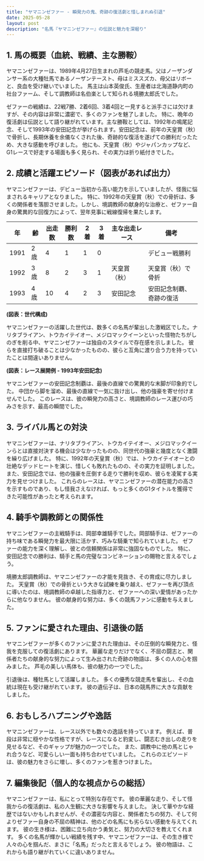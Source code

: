 ```yaml
---
title: "ヤマニンゼファー - 瞬発力の鬼、奇跡の復活劇と惜しまれぬ引退"
date: 2025-05-28
layout: post
description: "名馬『ヤマニンゼファー』の伝説と魅力を深堀り"
---
```


## 1. 馬の概要（血統、戦績、主な勝鞍）

ヤマニンゼファーは、1989年4月27日生まれの芦毛の競走馬。父はノーザンダンサー系の大種牡馬であるノーザンテースト、母はミススズカ、母父はリボーと、良血を受け継いでいました。  馬主は山本英俊氏、生産者は北海道静内町の社台ファーム、そして調教師は名伯楽として知られる境勝太郎氏でした。

ゼファーの戦績は、22戦7勝、2着6回、3着4回と一見すると派手さには欠けますが、その内容は非常に濃密で、多くのファンを魅了しました。  特に、晩年の復活劇は伝説として語り継がれています。主な勝鞍としては、1992年の鳴尾記念、そして1993年の安田記念が挙げられます。安田記念は、前年の天皇賞（秋）で骨折し、長期休養を余儀なくされた後、奇跡的な復活を遂げての勝利だったため、大きな感動を呼びました。  他にも、天皇賞（秋）やジャパンカップなど、G1レースで好走する場面も多く見られ、その実力は折り紙付きでした。


## 2. 成績と活躍エピソード（図表があれば出力）

ヤマニンゼファーは、デビュー当初から高い能力を示していましたが、怪我に悩まされるキャリアとなりました。  特に、1992年の天皇賞（秋）での骨折は、多くの関係者を落胆させました。しかし、境調教師の献身的な治療と、ゼファー自身の驚異的な回復力によって、翌年見事に戦線復帰を果たします。

| 年 | 齢 | 出走数 | 勝利数 | 2着 | 3着 | 主な出走レース | 備考 |
|---|---|---|---|---|---|---|---|
| 1991 | 2歳 | 4 | 1 | 1 | 0 |  | デビュー戦勝利 |
| 1992 | 3歳 | 8 | 2 | 3 | 1 | 天皇賞（秋） | 天皇賞（秋）で骨折 |
| 1993 | 4歳 | 10 | 4 | 2 | 3 | 安田記念 | 安田記念制覇、奇跡の復活 |


**(図表：世代構成)**

ヤマニンゼファーの活躍した世代は、数多くの名馬が輩出した激戦区でした。ナリタブライアン、トウカイテイオー、メジロマックイーンといった怪物たちがしのぎを削る中、ヤマニンゼファーは独自のスタイルで存在感を示しました。  彼らを直接打ち破ることは少なかったものの、彼らと互角に渡り合う力を持っていたことは間違いありません。


**(図表：レース展開例 - 1993年安田記念)**

ヤマニンゼファーの安田記念制覇は、最後の直線での驚異的な末脚が印象的でした。  中団から脚を溜め、最後の直線で一気に抜け出し、他の強豪を寄せ付けませんでした。  このレースは、彼の瞬発力の高さと、境調教師のレース運びの巧みさを示す、最高の瞬間でした。


## 3. ライバル馬との対決

ヤマニンゼファーは、ナリタブライアン、トウカイテイオー、メジロマックイーンらとは直接対決する機会は少なかったものの、同世代の強豪と幾度となく激闘を繰り広げました。  特に、1992年の天皇賞（秋）では、トウカイテイオーとの壮絶なデッドヒートを演じ、惜しくも敗れたものの、その実力を証明しました。  また、安田記念では、他の強豪を圧倒する走りで勝利を収め、彼らを凌駕する実力を見せつけました。  これらのレースは、ヤマニンゼファーの潜在能力の高さを示すものであり、もし怪我さえなければ、もっと多くのG1タイトルを獲得できた可能性があったと考えられます。


## 4. 騎手や調教師との関係性

ヤマニンゼファーの主戦騎手は、岡部幸雄騎手でした。岡部騎手は、ゼファーの持ち味である瞬発力を最大限に活かす、巧みな騎乗で知られていました。  ゼファーの能力を深く理解し、彼との信頼関係は非常に強固なものでした。  特に、安田記念での勝利は、騎手と馬の完璧なコンビネーションの賜物と言えるでしょう。

境勝太郎調教師は、ヤマニンゼファーの才能を見抜き、その育成に尽力しました。  天皇賞（秋）での骨折という大きな試練を乗り越え、ゼファーを再び頂点に導いたのは、境調教師の卓越した指導力と、ゼファーへの深い愛情があったからに他なりません。  彼の献身的な努力は、多くの競馬ファンに感動を与えました。


## 5. ファンに愛された理由、引退後の話

ヤマニンゼファーが多くのファンに愛された理由は、その圧倒的な瞬発力と、怪我を克服しての復活劇にあります。  華麗な走りだけでなく、不屈の闘志と、関係者たちの献身的な努力によって生み出された奇跡の物語は、多くの人の心を掴みました。  芦毛の美しい馬体も、彼の魅力の一つでした。

引退後は、種牡馬として活躍しました。  多くの優秀な競走馬を輩出し、その血統は現在も受け継がれています。  彼の遺伝子は、日本の競馬界に大きな貢献をしました。


## 6. おもしろハプニングや逸話

ヤマニンゼファーは、レース以外でも数々の逸話を持っています。  例えば、普段は非常に穏やかな性格ですが、レースになると豹変し、闘志むき出しの走りを見せるなど、そのギャップが魅力の一つでした。  また、調教中に他の馬とじゃれ合うなど、可愛らしい一面も持ち合わせていました。  これらのエピソードは、彼の魅力をさらに増し、多くのファンを惹きつけました。


## 7. 編集後記（個人的な視点からの総括）

ヤマニンゼファーは、私にとって特別な存在です。  彼の華麗な走り、そして怪我からの復活劇は、私の人生観に大きな影響を与えました。  決して華やかな経歴ではないかもしれませんが、その濃密な内容と、関係者たちの努力、そして何よりゼファー自身の不屈の精神は、他のどの名馬にも劣らない感動を与えてくれます。  彼の生き様は、困難に立ち向かう勇気と、努力の大切さを教えてくれます。  多くの名馬が輝かしい戦績を残す中、ヤマニンゼファーは、その生き様で人々の心を掴んだ、まさに「名馬」だったと言えるでしょう。  彼の物語は、これからも語り継がれていくに違いありません。
